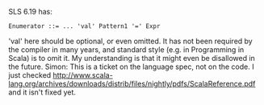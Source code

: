 SLS 6.19 has:
```
Enumerator ::= ... 'val' Pattern1 '=' Expr
```

'val' here should be optional, or even omitted. It has not been required by the compiler in many years, and standard style (e.g. in Programming in Scala) is to omit it. My understanding is that it might even be disallowed in the future.
Simon: This is a ticket on the language spec, not on the code.  I just checked http://www.scala-lang.org/archives/downloads/distrib/files/nightly/pdfs/ScalaReference.pdf and it isn't fixed yet.
